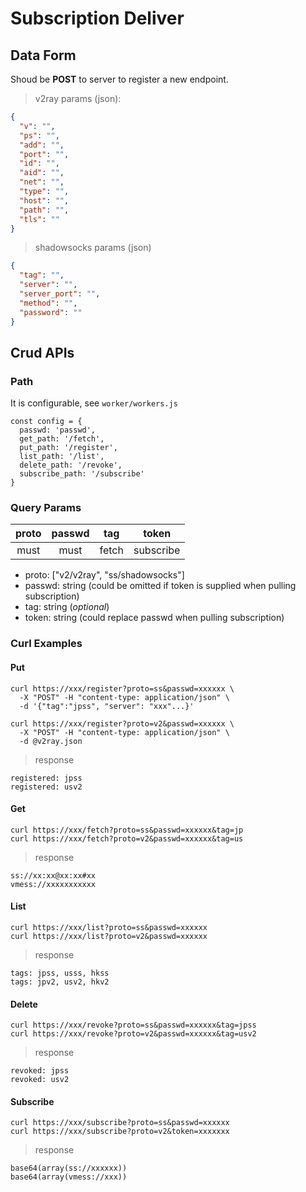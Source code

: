 # Subscription Deliver

## Data Form
Shoud be **POST** to server to register a new endpoint.
>v2ray params (json):
```json
{
  "v": "",
  "ps": "",
  "add": "",
  "port": "",
  "id": "",
  "aid": "",
  "net": "",
  "type": "",
  "host": "",
  "path": "",
  "tls": ""
}
```
>shadowsocks params (json)
```json
{
  "tag": "",
  "server": "",
  "server_port": "",
  "method": "",
  "password": ""
}
```

## Crud APIs
### Path
It is configurable, see `worker/workers.js`
```shell
const config = {
  passwd: 'passwd',
  get_path: '/fetch',
  put_path: '/register',
  list_path: '/list',
  delete_path: '/revoke',
  subscribe_path: '/subscribe'
}
```

### Query Params
| proto | passwd | tag| token |
|:--:|:--:|:--:|:--:|
| must | must | fetch | subscribe |
- proto: ["v2/v2ray", "ss/shadowsocks"]
- passwd: string (could be omitted if token is supplied when pulling subscription)
- tag: string (*optional*)
- token: string (could replace passwd when pulling subscription)

### Curl Examples

#### Put
```shell
curl https://xxx/register?proto=ss&passwd=xxxxxx \
  -X "POST" -H "content-type: application/json" \
  -d '{"tag":"jpss", "server": "xxx"...}'

curl https://xxx/register?proto=v2&passwd=xxxxxx \
  -X "POST" -H "content-type: application/json" \
  -d @v2ray.json
```
> response
```shell
registered: jpss
registered: usv2
```

#### Get
```shell
curl https://xxx/fetch?proto=ss&passwd=xxxxxx&tag=jp
curl https://xxx/fetch?proto=v2&passwd=xxxxxx&tag=us
```
> response
```shell
ss://xx:xx@xx:xx#xx
vmess://xxxxxxxxxxx
```

#### List
```shell
curl https://xxx/list?proto=ss&passwd=xxxxxx
curl https://xxx/list?proto=v2&passwd=xxxxxx
```
> response
```shell
tags: jpss, usss, hkss
tags: jpv2, usv2, hkv2
```

#### Delete
```shell
curl https://xxx/revoke?proto=ss&passwd=xxxxxx&tag=jpss
curl https://xxx/revoke?proto=v2&passwd=xxxxxx&tag=usv2
```
> response
```shell
revoked: jpss
revoked: usv2
```

#### Subscribe
```shell
curl https://xxx/subscribe?proto=ss&passwd=xxxxxx
curl https://xxx/subscribe?proto=v2&token=xxxxxxx
```
>response
```shell
base64(array(ss://xxxxxx))
base64(array(vmess://xxx))
```
